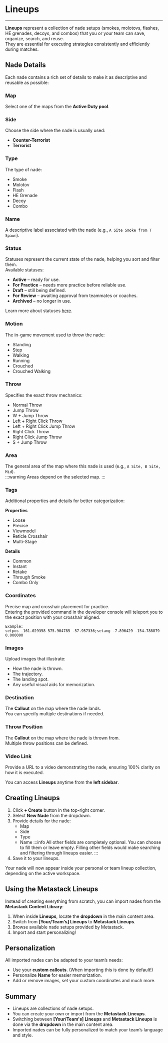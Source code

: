 # Lineups
---

**Lineups** represent a collection of nade setups (smokes, molotovs, flashes, HE grenades, decoys, and combos) that you or your team can save, organize, search, and reuse.  
They are essential for executing strategies consistently and efficiently during matches.  

## Nade Details
Each nade contains a rich set of details to make it as descriptive and reusable as possible:

### Map
Select one of the maps from the **Active Duty pool**.

### Side
Choose the side where the nade is usually used:
- **Counter-Terrorist**  
- **Terrorist**

### Type
The type of nade:
- Smoke  
- Molotov  
- Flash  
- HE Grenade  
- Decoy  
- Combo  

### Name
A descriptive label associated with the nade (e.g., `A Site Smoke from T Spawn`).

### Status
Statuses represent the current state of the nade, helping you sort and filter them.  
Available statuses:
- **Active** – ready for use.  
- **For Practice** – needs more practice before reliable use.  
- **Draft** – still being defined.  
- **For Review** – awaiting approval from teammates or coaches.  
- **Archived** – no longer in use.  

Learn more about statuses [here](../getting-started/statuses.md).

### Motion
The in-game movement used to throw the nade:
- Standing  
- Step  
- Walking  
- Running  
- Crouched  
- Crouched Walking  

### Throw
Specifies the exact throw mechanics:
- Normal Throw  
- Jump Throw  
- W + Jump Throw  
- Left + Right Click Throw  
- Left + Right Click Jump Throw  
- Right Click Throw  
- Right Click Jump Throw  
- S + Jump Throw  

### Area
The general area of the map where this nade is used (e.g., `A Site, B Site, Mid`).  
:::warning Areas depend on the selected map.
:::

### Tags
Additional properties and details for better categorization:

**Properties**
- Loose  
- Precise  
- Viewmodel  
- Reticle Crosshair  
- Multi-Stage  

**Details**
- Common  
- Instant  
- Retake  
- Through Smoke  
- Combo Only  

### Coordinates
Precise map and crosshair placement for practice.  
Entering the provided command in the developer console will teleport you to the exact position with your crosshair aligned.  

```
Example:
setpos -161.029358 575.904785 -57.957336;setang -7.896429 -154.788879 0.000000
```

### Images
Upload images that illustrate:
- How the nade is thrown.  
- The trajectory.  
- The landing spot.  
- Any useful visual aids for memorization.  

### Destination
The **Callout** on the map where the nade lands.  
You can specify multiple destinations if needed.

### Throw Position
The **Callout** on the map where the nade is thrown from.  
Multiple throw positions can be defined.

### Video Link
Provide a URL to a video demonstrating the nade, ensuring 100% clarity on how it is executed.  

You can access **Lineups** anytime from the **left sidebar**.

## Creating Lineups

1. Click **+ Create** button in the top-right corner.  
2. Select **New Nade** from the dropdown.
3. Provide details for the nade:
   - Map 
   - Side 
   - Type
   - Name
:::info
All other fields are completely optional. You can choose to fill them or leave empty.
Filling other fields would make searching and filtering through lineups easier.
:::
4. Save it to your lineups.  

Your nade will now appear inside your personal or team lineup collection, depending on the active workspace.

## Using the Metastack Lineups

Instead of creating everything from scratch, you can import nades from the **Metastack Content Library**:

1. When inside **Lineups**, locate the **dropdown** in the main content area.  
2. Switch from **[Your/Team's] Lineups** to **Metastack Lineups**.  
3. Browse available nade setups provided by Metastack.  
4. Import and start personalizing!

## Personalization

All imported nades can be adapted to your team’s needs:
- Use your **custom callouts**. (When importing this is done by default!)
- Personalize **Name** for easier memorization.  
- Add or remove images, set your custom coordinates and much more.

## Summary

- Lineups are collections of nade setups.  
- You can create your own or import from the **Metastack Lineups**.  
- Switching between **[Your/Team's] Lineups** and **Metastack Lineups** is done via the **dropdown** in the main content area.  
- Imported nades can be fully personalized to match your team’s language and style. 
